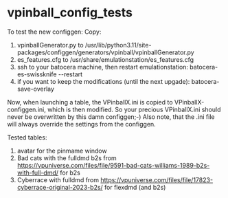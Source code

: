 # vpinball_config_tests
To test the new configgen:
Copy:
1) vpinballGenerator.py to /usr/lib/python3.11/site-packages/configgen/generators/vpinball/vpinballGenerator.py
2) es_features.cfg to /usr/share/emulationstation/es_features.cfg
3) ssh to your batocera machine, then restart emulationstation:
batocera-es-swissknife --restart
4) if you want to keep the modifications (until the next upgade):
batocera-save-overlay

Now, when launching a table, the VPinballX.ini is copied to VPinballX-configgen.ini, which is then modified. So your precious VPinballX.ini should never be overwritten by this damn configgen;-)
Also note, that the <table>.ini file will always override the settings from the configgen.

Tested tables: 
1) avatar for the pinmame window
2) Bad cats with the fulldmd b2s from https://vpuniverse.com/files/file/9591-bad-cats-williams-1989-b2s-with-full-dmd/ for b2s 
3) Cyberrace with fulldmd from https://vpuniverse.com/files/file/17823-cyberrace-original-2023-b2s/
for flexdmd (and b2s)

